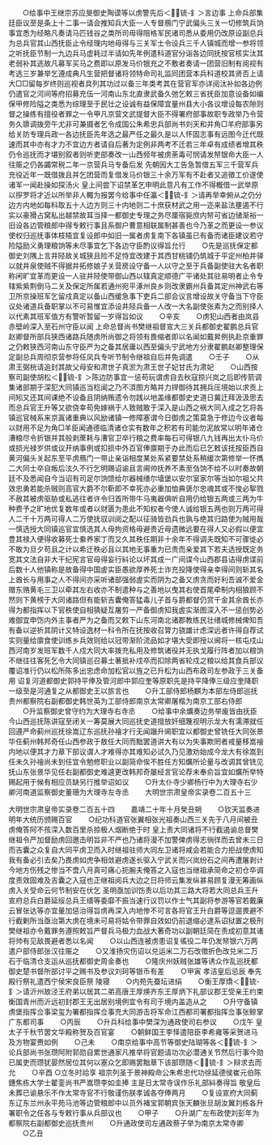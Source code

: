 <!-- { "loadSidebar": true } -->
　　○给事中王继宗苏应旻御史陶谟等以虏警先后＜锍-釒＞言边事  上命兵部集廷臣议至是条上十二事一请会推知兵大臣一人专督鴈门宁武偏头三关一切修筑兵饷事宜悉为经略凡奏请马匹钱谷之类所司毋得阻格军民诸司悉从委用仍改原设副总兵为总兵官其山西抚臣止令经理内地毋得与三关军士令设兵三千人镇城而增一参将领之听抚臣节制一九边兵马虚耗过半请如先年例遣科道官分诣各边同抚按官核实汰其老弱补其逃故凡募军买马之费即以原发马价银充之不敷者奏请一团营旧制有阅视有考选三岁兼举乞遵成典凡生营把督诸将领特命司礼监同团营本兵科道校其贤否上请大□□留每岁终则巡视者具列其功过以备三年类考其在营官军亦详阅汰补如各边例仍遣官之河间等府招募充伍一河南山东北直隶武备久弛乞敕三省抚臣加意设备如编保甲修险隘之类悉为综理至于民壮之设诚有益保障宜量州县大小各议增设每农隙则督之操练有擅役者罪之一令甲凡京营文武提督大臣不得署府部事故职专政举乃令营务久隳调拨旁午尤非可兼摄者乞令成国公朱希忠兵部尚书刘天和并角□羊府部事另给关防专理兵政一各边抚臣先年选之最严任之最久是以人怀固志事有远图今迁代既速而其中亦有才力不宜边方者请自后著为定例非两考不迁若三年卓有成绩者增其秩仍令巡抚而才堪别叙者则听吏部奏改一山西频年被虏荼毒可悯请发帑银命大臣一人往赈之仍各蠲常税二年一京营兵马专备后发  先朝因大工告急暂借五军三千营军兵充役近年一既借拨且并乞团营而复借发马价银三十余万军有不赴者又追徵工价遂使诸军一闻赴操如探汤火  皇上间尝下诏禁革乞申明此意凡有工作不得概借一武举原以摉罗将才近以所举非人輙为报罢今给事中任瀛＜锍-釒＞请再举幸俯从之仍分边方内地如每科取五十人边方则三十内地则二十庶获材武之用一迩来盐法壅遏不行实以豪猾占窝私出越禁故耳当择一都御史专理之务尽厘宿毙庶内帑可省边储渐裕一旧设各边管粮郎中得专敕行事且系御户曹意相联属制甚善也今乃革之而更设一参议使权归巡抚事体枝梧宜复设郎中如旧一属者虏复南下各镇虽已有备而诸臣建议若守险隘励义勇理粮饷等未尽事宜乞下各边守臣酌议得旨允行
　　○先是巡抚保定都御史刘隅上言井陉故关城狭且险不足恃宜改建于其西甘桃铺仍筑城于平定州柏井驿以就井泉使贼不得据并拓修娘子关营房设守备一人以守之至于兵备副使驻大名者职称闲旷宜革而更设一人驻井陉使带御山西以辖真定顺德广平诸处其驻易明者止令专辖紫紫荆倒马二关及保定所属若通州宛平涿州良乡则改隶霸州兵备其定州神武右等卫所京操班军乞留戍真定以备山西缓急事下吏兵二部会议言增设故关守备当下守臣议处诸道兵备职掌以不可易惟宜添设井陉兵备一人改一大名副使张素为之而别择人以代素其班军值方有警听暂留一岁得旨如议
　　○辛亥
　　○虏犯山西者由岚县赤壁岭深入至石州守臣以闻  上命总督尚书樊继祖督宣大三关兵都御史翟鹏总兵官赵卿督所部兵狭西诸路兵随虏所尚御之将领有畏缩者即以名闻如戴昇例执赴京重罪之仍敕狭西河南山东守臣严为之备其居庸以西至偏头宁武地方分隶翟鹏赵卿整理保定副总兵周彻京营参将任凤兵专听节制令继祖自后并免调遣
　　○壬子
　　○从肃王弼桄请追封其故父母安和肃世子真淤为肃王世子妃甘氏为肃妃
　　○山西按察司副使胡松＜锍-釒＞陈边防事宜一惩苟玩谓虏自去秋寇掠兴岚之后即传箭调集诸部期于深犯大同镇巡当稔闻之乃不湏图方略并力捍御待其拥兵压境始以求贡上间矧又还其间课绝不设备且阴纳贿遗令勿践以地盖缘都御史史道日冀迁拜汲汲思去而总兵官王升等又欲侥幸苟免嫁祸于人致贼敢于深入是山西之祸大同入成之乞将各镇巡官械系来京寘诸重典以风励诸镇一修障塞谓今日御虏之策莫急于修边今议者每以财用不足为角□羊臣闻通德临清诸仓实有数年之积若有司能勿泥故常以明年诸仓漕粮尽令折银并其般剥蓆耗与漕官卫卒行粮之费率每石可得银八九钱再出太仆马价或损光禄岁供或议开纳事例或扣损中外百官俸廪期于办此而后已乞敕该抚按臣西自黄河偏头关起东至平虏鴈门一带止亲诣相度某处系紧要禁处系稍缓次第修举一怀擕二大同士卒自叛后泫久不行乞明赐诏谕且言阃帅抚养不素至刍饷不给不以时奏故朝廷不及悉闻自今当诏有司足尔饷馈给尔器械缮尔墙堡以安尔室家尔等当如尔祖父共效忠勇若能杀贼则高官大爵不尔靳即不幸死亦必重加恤典褒尔忠魂其或不悛必挐戮不赦其被虏驱胁或私逃往者许令归首所带牛马夷器俱听自用仍给银五两或三两为牛种费予之旷地优复数年或者以财匮为患此不知权者今使人诚给银五两也则万两可得人二千十万两可得人二万使抚驭训阅之配以征骑皆劲兵也孰与绝其归路使为贼用哉一慎选授大同镇巡官宜慎选其人毋拘资格毋避贵近毋遗微远要在得人又必假以便宜豊其禄入便得收募死士絭养家丁而又久其秩任期非十余年不得调夫既知不可骤徙必不敢为旦夕苟且之计以希迁秩必且以其地无事重为已贵而亲爱其下若夫选授既定务宽其文法自非大干纪宪言官毋得妄行紏论以坏其成一广间谍今山西郡县诘得虏谍前后数十人他镇称是故备得中国虗实臣愚欲厚养死士诈充投降使得亲幸得间则斩其名上酋长与用事之人不得间亦采听诸部强弱虗实而阴为之备又虏贪而好利吾诚不爱金赠东赂黄毛三卫以牵其左右收亦不制遣种与之善地以曳其右使首尾牵制内相狼顾不然则下黄榜于大同诸路但有能斩吉囊俺答猛毒儿子首与爵都督仍赏千金其余酋长亦得为都指挥以下官秩使自相猜疑互屠剪一严备御虏知我虗实渐图深入不一惩创势必难御宜申饬内外主事者严为之备而又敕下山东河南北诸郡教练民壮缮城修械俾知吾有备以逆折其阴计又特设逸材一科令所在抚按收召膂力骁雄计虑深远者许得自荐试实则量给廪食使训练乡兵效则给以冠带渐阶流品如才堪大受即授以阃将一核屯戍山西河南岁发班军数千人戍大同大率拨充私用及修筑诸役并无执戈履行阵者加以粮饷不继往往客死乞令大同镇巡召募土著抵补戍卒而扣除两省轮戍之粮以给其食兵部议覆诏准行仍以松所陈多出忠虑命加松官以旌之已升松为山西布政司左参政于三关备用  诏复河道都御史郭持平俸及管河郎中郭应奎等原职先是持平降俸三级应奎降职一级至是河通复之从都御史王以旂言也
　　○升工部侍郎杨麒为本部左侍郎巡抚贵州都察院右副都御史韩世英为工部侍郎南京太常卿屠楷为南京工部右侍郎
　　○升监察御史曾守约为大理寺右寺丞
　　○给事中余爌奏边务举废皆由抚臣今山西巡抚陈讲寇至闭关一筹莫展大同巡抚史道擅放奸细篾视明示龙大有濡滞就任回遵严命蓟州巡抚徐嵩辽东巡抚孙禬才行无闻躐升阃职宜以都御史曾铣任大同张景华任蓟州韩邦奇任山西参政于敖任大同而黜罢道讲大有以为失事欺罔者戒量移嵩禬内地以便其才力章下部议谓人才难得亦其难知必试久乃见激劝始成今龙大有徐嵩到任未久孙禬尚未到任宜令勉修职业以副简命俟不胜任方知爌所论量与改调其曾铣见抚山东张景华见任右副都御史难遽更改韩邦奇屡经言官论荐未奉俞旨宜如爌所举特赐起用于候有相应员缺另行推举诏如议
　　○升太仆寺少卿杨行中为大理寺右少卿河南道监察御史董珊为大理寺左寺丞
　　大明世宗肃皇帝实录卷二百五十三


大明世宗肃皇帝实录卷二百五十四
　　嘉靖二十年十月癸丑朔
　　○钦天监奏进明年大统历颁赐百官
　　○纪功科道官张翼相张光祖奏山西三关先于八月间被丑虏俺答阿不孩深入数百里杀掠极人烟断绝于时  皇上责大同诸将不行截遏谕总督樊继祖令严加督励虏回邀击明旨非不严也乃诸将漫不加警俾虏得志徜徉而去曾未三日而吉囊之众复自大同平虏卫而入时继祖驻师大同左卫诸将咸会若能合力拒战使虏知我有备必引去矣乃畏虏如虎争相敛避虏遂长驱入宁武关而兴岚纷石之间再遭屠剥计今地方伤残之惨当不啻八月真可痛心扼腕夫俺答之入寇也当继祖承简命之初仓卒调度责效固难及吉囊之入寇也正继祖阅兵大边之日将师云集发纵甚易顾复漫无筹画纵虏入关受命云何节制安在伏乞  圣明亟加训饬责以后功其三路大将若大同总兵王升宣府总兵白爵延绥总兵王缙等委靡不振当速行议罚以作士气其副将参游等官若戴廉云冒张达等亦宜量加惩治得旨虏再深入内地惨不可言各将官王升白爵等逗遛畏避不行截剿所当亟治第大虏在境未可易将姑令带罪自效如仍前退缩必逮系诏狱置之极刑樊继祖亦令戴罪务遵照敕旨严督兵马极力血战大著奇功以副朝廷简在责成初意其诸将帅有见敌畏避者悉以名闻
　　○以山西连被虏患诏复徭役二年仍发帑银六万两遣户部侍郎张汉往赈之
　　○又淮扬灾伤诏以兑运米二万石改徵折色改兑米二万石于临清仓支运从巡抚都御史周金奏也
　　○隆庆州妖贼张雄等诱众作乱巡抚都御史楚书督所部讨平之赐书及参议刘珂等银币有差
　　○甲寅  孝洁皇后忌辰  奉先殿行祭礼遣西宁侯宋良臣祭  陵寝
　　○内苑先蚕坛进绢
　　○衡王厚燆＜锍-釒＞请沂州故泾王府弟以居其二弟高唐王厚煐齐东王厚炳下礼部议郡王受亲王约束衡国青州而沂远初封郡王无出居别境例宜令有司于境内盖造从之
　　○升守备镇虏堡指挥佥事梁玺为署都指挥佥事充大同游击将军命江西都司署都指挥佥事张鲸掌广东都司事
　　○丙辰
　　○升兵科给事中樊深为通政使司右参议
　　○戊午  皇太子千秋节罢文华殿称贺及百官宴
　　○朝鲜国王李怿遣陪臣李希雍等采贺进马及方物宴赉如例
　　○己未
　　○南京给事中高节等御史陆瑚等各＜锍-釒＞论兵部尚书张瓒阿附郭勋自累世通家凡推举将官题请功次必潜通关节然后行事今勋已属吏而瓒犹晏然居位其何以塞众乞即赐罢黜章下该部瓒随＜锍-釒＞辩求去而允
　　○辛酉
○立冬时祫享  祖宗列圣于景神殿命公朱希忠代功徐延德侯崔元伯陈鏸焦栋大学士翟銮尚书严嵩瓒李如圭捧  主是日太常寺误作乐礼部紏奏得旨  敬皇后未葬已谕悬乐不作太常寺官不行敬谨伤朕孝诚各夺俸两月
　　○复设宣府大同蓟东辽东兰州永平苑马池等边管粮郎中以员外褚宝郭朝宾张天麟张旦胡汝翼刘栋各升署职令之任各与专敕行事从兵部议也
　　○甲子
　　○升湖广左布政使刘彭年为都察院右副都御史巡抚贵州
　　○升通政使司左通政蔡子举为南京太常寺卿
　　○乙丑
